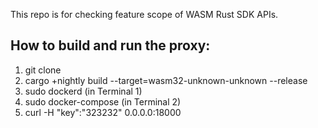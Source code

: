 This repo is for checking feature scope of WASM Rust SDK APIs.

## How to build and run the proxy:
1. git clone
2. cargo +nightly build --target=wasm32-unknown-unknown --release
3. sudo dockerd (in Terminal 1)
4. sudo docker-compose (in Terminal 2)
5. curl  -H "key":"323232" 0.0.0.0:18000
